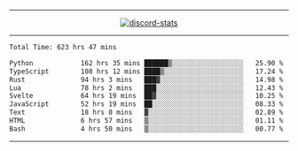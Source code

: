 <a href="https://www.github.com/ripavoid" target="_blank" rel="noreferrer">

-------

<div align='center'>
    <a href='https://discordapp.com/users/825178146797518881'>
        <img align='center' alt='discord-stats' src='https://api.discord-status.me/825178146797518881?nitro&boost=4&gradient=%231e0b1a%2C%23000000%2C%23000000%2C%23160316'></img>
    </a>
</div>

-------

<!--START_SECTION:waka-->

```txt
Total Time: 623 hrs 47 mins

Python            162 hrs 35 mins ██████▒░░░░░░░░░░░░░░░░░░   25.90 %
TypeScript        108 hrs 12 mins ████▒░░░░░░░░░░░░░░░░░░░░   17.24 %
Rust              94 hrs 3 mins   ███▓░░░░░░░░░░░░░░░░░░░░░   14.98 %
Lua               78 hrs 2 mins   ███░░░░░░░░░░░░░░░░░░░░░░   12.43 %
Svelte            64 hrs 19 mins  ██▓░░░░░░░░░░░░░░░░░░░░░░   10.25 %
JavaScript        52 hrs 19 mins  ██░░░░░░░░░░░░░░░░░░░░░░░   08.33 %
Text              18 hrs 8 mins   ▓░░░░░░░░░░░░░░░░░░░░░░░░   02.89 %
HTML              6 hrs 57 mins   ▒░░░░░░░░░░░░░░░░░░░░░░░░   01.11 %
Bash              4 hrs 50 mins   ▒░░░░░░░░░░░░░░░░░░░░░░░░   00.77 %
```

<!--END_SECTION:waka-->

-------
